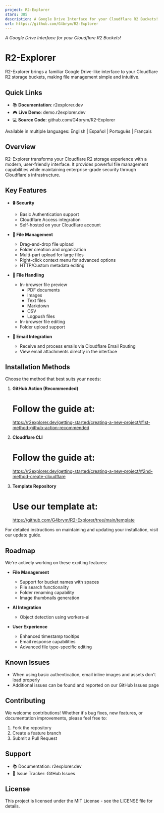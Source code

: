 ```yaml
---
project: R2-Explorer
stars: 385
description: A Google Drive Interface for your Cloudflare R2 Buckets!
url: https://github.com/G4brym/R2-Explorer
---
```


_A Google Drive Interface for your Cloudflare R2 Buckets!_

R2-Explorer
===========

R2-Explorer brings a familiar Google Drive-like interface to your Cloudflare R2 storage buckets, making file management simple and intuitive.

Quick Links
-----------

-   📚 **Documentation**: r2explorer.dev
-   🎮 **Live Demo**: demo.r2explorer.dev
-   💻 **Source Code**: github.com/G4brym/R2-Explorer

Available in multiple languages: English | Español | Português | Français

Overview
--------

R2-Explorer transforms your Cloudflare R2 storage experience with a modern, user-friendly interface. It provides powerful file management capabilities while maintaining enterprise-grade security through Cloudflare's infrastructure.

Key Features
------------

-   **🔒 Security**
    
    -   Basic Authentication support
    -   Cloudflare Access integration
    -   Self-hosted on your Cloudflare account
-   **📁 File Management**
    
    -   Drag-and-drop file upload
    -   Folder creation and organization
    -   Multi-part upload for large files
    -   Right-click context menu for advanced options
    -   HTTP/Custom metadata editing
-   **👀 File Handling**
    
    -   In-browser file preview
        -   PDF documents
        -   Images
        -   Text files
        -   Markdown
        -   CSV
        -   Logpush files
    -   In-browser file editing
    -   Folder upload support
-   **📧 Email Integration**
    
    -   Receive and process emails via Cloudflare Email Routing
    -   View email attachments directly in the interface

Installation Methods
--------------------

Choose the method that best suits your needs:

1.  **GitHub Action (Recommended)**
    
    # Follow the guide at:
    https://r2explorer.dev/getting-started/creating-a-new-project/#1st-method-github-action-recommended
    
2.  **Cloudflare CLI**
    
    # Follow the guide at:
    https://r2explorer.dev/getting-started/creating-a-new-project/#2nd-method-create-cloudflare
    
3.  **Template Repository**
    
    # Use our template at:
    https://github.com/G4brym/R2-Explorer/tree/main/template
    

For detailed instructions on maintaining and updating your installation, visit our update guide.

Roadmap
-------

We're actively working on these exciting features:

-   **File Management**
    
    -   Support for bucket names with spaces
    -   File search functionality
    -   Folder renaming capability
    -   Image thumbnails generation
-   **AI Integration**
    
    -   Object detection using workers-ai
-   **User Experience**
    
    -   Enhanced timestamp tooltips
    -   Email response capabilities
    -   Advanced file type-specific editing

Known Issues
------------

-   When using basic authentication, email inline images and assets don't load properly
-   Additional issues can be found and reported on our GitHub Issues page

Contributing
------------

We welcome contributions! Whether it's bug fixes, new features, or documentation improvements, please feel free to:

1.  Fork the repository
2.  Create a feature branch
3.  Submit a Pull Request

Support
-------

-   📚 Documentation: r2explorer.dev
-   🐛 Issue Tracker: GitHub Issues

License
-------

This project is licensed under the MIT License - see the LICENSE file for details.
